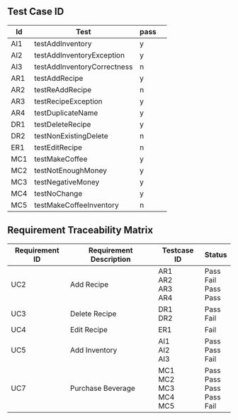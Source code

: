 ## Test Case ID
| Id      | Test | pass | <!--remark--> |
| ----------- | ----------- | --- | --- |
| AI1      | testAddInventory       | y |
| AI2   | testAddInventoryException        | y |
| AI3 | testAddInventoryCorrectness | n | <!--sugar cannot add positive int--> |
| AR1 | testAddRecipe | y |
| AR2 | testReAddRecipe | n | <!--cannot add new recipe after the old one was deleted--> |
| AR3 | testRecipeException | y |
| AR4 | testDuplicateName | y |
| DR1 | testDeleteRecipe | y |
| DR2 | testNonExistingDelete | n |  <!--it did not return null but empty name ""--> |
| ER1 | testEditRecipe | n | <!--return null instead of new name--> |
| MC1 | testMakeCoffee | y |
| MC2 | testNotEnoughMoney | y |
| MC3 | testNegativeMoney | y |
| MC4 | testNoChange | y |
| MC5 | testMakeCoffeeInventory | n | <!--coffee added to inventory instead of remove--> | 

## Requirement Traceability Matrix
| Requirement ID | Requirement Description | Testcase ID | Status |
| --- | --- | --- | --- |
| UC2 | Add Recipe | AR1<Br>AR2<br>AR3<br>AR4 | Pass<br>Fail<br>Pass<br>Pass |
| UC3 | Delete Recipe | DR1<br>DR2 | Pass<br>Fail |
| UC4 | Edit Recipe | ER1 | Fail |
| UC5 | Add Inventory | AI1<br>AI2<br>AI3 | Pass<br>Pass<br>Fail |
| UC7 | Purchase Beverage | MC1<br>MC2<br>MC3<br>MC4<br>MC5 | Pass<br>Pass<br>Pass<br>Pass<br>Fail |


